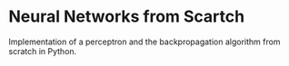 # Neural Networks from Scartch

Implementation of a perceptron and the backpropagation algorithm from scratch in Python.
